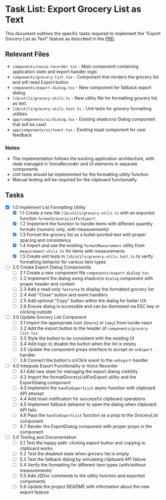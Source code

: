 # Task List: Export Grocery List as Text

This document outlines the specific tasks required to implement the "Export Grocery List as Text" feature as described in the [PRD](/tasks/prd-export-groceries.md).

## Relevant Files

- `components/voice-recorder.tsx` - Main component containing application state and export handler logic
- `components/grocery-list.tsx` - Component that renders the grocery list and will need Export button
- `components/export-dialog.tsx` - New component for fallback export dialog
- `lib/utils/grocery-utils.ts` - New utility file for formatting grocery list as text
- `lib/utils/grocery-utils.test.ts` - Unit tests for grocery formatting utilities
- `app/components/ui/dialog.tsx` - Existing shadcn/ui Dialog component that will be used
- `app/components/ui/toast.tsx` - Existing toast component for user feedback

### Notes

- The implementation follows the existing application architecture, with state managed in VoiceRecorder and UI elements in separate components
- Unit tests should be implemented for the formatting utility function
- Manual testing will be required for the clipboard functionality

## Tasks

- [x] 1.0 Implement List Formatting Utility
  - [x] 1.1 Create a new file `lib/utils/grocery-utils.ts` with an exported function `formatGroceryListForExport`
  - [x] 1.2 Implement the function to handle items with different quantity formats (numeric only, with measurements)
  - [x] 1.3 Format the grocery list as a bullet-pointed text with proper spacing and consistency
  - [x] 1.4 Import and use the existing `formatMeasurement` utility from `measurement-utils.ts` for items with measurements
  - [x] 1.5 Create unit tests in `lib/utils/grocery-utils.test.ts` to verify formatting behavior for various item types

- [ ] 2.0 Create Export Dialog Componentls
  - [ ] 2.1 Create a new component file `components/export-dialog.tsx`
  - [ ] 2.2 Implement the dialog using shadcn/ui `Dialog` component with proper header and content
  - [ ] 2.3 Add a read-only `Textarea` to display the formatted grocery list
  - [ ] 2.4 Add "Close" button and event handlers
  - [ ] 2.5 Add optional "Copy" button within the dialog for better UX
  - [ ] 2.6 Ensure dialog is accessible and can be dismissed via ESC key or clicking outside

- [ ] 3.0 Update Grocery List Component
  - [ ] 3.1 Import the appropriate icon (`Share2` or `Copy`) from lucide-react
  - [ ] 3.2 Add the export button to the header of `components/grocery-list.tsx`
  - [ ] 3.3 Style the button to be consistent with the existing UI
  - [ ] 3.4 Add logic to disable the button when the list is empty
  - [ ] 3.5 Update the component props interface to accept an `onExport` handler
  - [ ] 3.6 Connect the button's onClick event to the `onExport` handler

- [ ] 4.0 Integrate Export Functionality in Voice Recorder
  - [ ] 4.1 Add new state for managing the export dialog visibility
  - [ ] 4.2 Import the formatGroceryListForExport utility and the ExportDialog component
  - [ ] 4.3 Implement the `handleExportList` async function with clipboard API attempt
  - [ ] 4.4 Add toast notification for successful clipboard operations
  - [ ] 4.5 Implement fallback behavior to open the dialog when clipboard API fails
  - [ ] 4.6 Pass the `handleExportList` function as a prop to the GroceryList component
  - [ ] 4.7 Render the ExportDialog component with proper props in the component

- [ ] 5.0 Testing and Documentation
  - [ ] 5.1 Test the happy path: clicking export button and copying to clipboard works
  - [ ] 5.2 Test the disabled state when grocery list is empty
  - [ ] 5.3 Test the fallback dialog by simulating clipboard API failure
  - [ ] 5.4 Verify the formatting for different item types (with/without measurements)
  - [ ] 5.5 Add JSDoc comments to the utility function and exported components
  - [ ] 5.6 Update the project README with information about the new export feature
